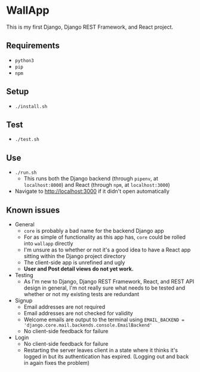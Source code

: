WallApp
===

This is my first Django, Django REST Framework, and React project. 


Requirements
---

 - `python3`
 - `pip`
 - `npm`


Setup
---

 - `./install.sh`


Test
---

 - `./test.sh`


Use
---
 - `./run.sh`
   - This runs both the Django backend (through `pipenv`, at `localhost:8000`)
     and React (through `npm`, at `localhost:3000`)
 - Navigate to [http://localhost:3000](http://localhost:3000) if it didn't open
   automatically


Known issues
---

 - General
   - `core` is probably a bad name for the backend Django app
   - For as simple of functionality as this app has, `core` could be rolled into
     `wallapp` directly
   - I'm unsure as to whether or not it's a good idea to have a React app
     sitting within the Django project directory
   - The client-side app is unrefined and ugly
   - **User and Post detail views do not yet work.**
 - Testing
   - As I'm new to Django, Django REST Framework, React, and REST API design in
     general, I'm not really sure what needs to be tested and whether or not my
     existing tests are redundant
 - Signup
   - Email addresses are not required
   - Email addresses are not checked for validity
   - Welcome emails are output to the terminal using
     `EMAIL_BACKEND = 'django.core.mail.backends.console.EmailBackend'`
   - No client-side feedback for failure
 - Login
   - No client-side feedback for failure
   - Restarting the server leaves client in a state where it thinks it's logged
     in but its authentication has expired. (Logging out and back in again fixes
     the problem)
